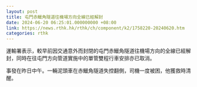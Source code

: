 ```yaml
---
layout: post
title: 屯門赤鱲角隧道往機場方向全線已經解封
date: 2024-06-20 06:25:01.000000000 +08:00
link: https://news.rthk.hk/rthk/ch/component/k2/1758220-20240620.htm
categories: rthk
---
```


運輸署表示，較早前因交通意外而封閉的屯門赤鱲角隧道往機場方向的全線已經解封，同時在往屯門方向管道實施中的單管雙程行車安排亦已取消。

事發在昨日中午。一輛泥頭車在赤鱲角隧道失控翻側，司機一度被困，他獲救時清醒。
